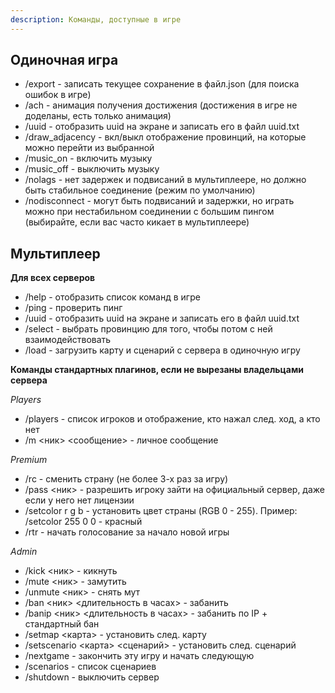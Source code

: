 ```yaml
---
description: Команды, доступные в игре 
---
```


## Одиночная игра


* /export - записать текущее сохранение в файл.json (для поиска ошибок в игре) 
* /ach - анимация получения достижения (достижения в игре не доделаны, есть только анимация) 
* /uuid - отобразить uuid на экране и записать его в файл uuid.txt
* /draw_adjacency - вкл/выкл отображение провинций, на которые можно перейти из выбранной
* /music_on - включить музыку
* /music_off - выключить музыку
*  /nolags - нет задержек и подвисаний в мультиплеере, но должно быть стабильное соединение (режим по умолчанию) 
* /nodisconnect - могут быть подвисаний и задержки, но играть можно при нестабильном соединении с большим пингом (выбирайте, если вас часто кикает в мультиплеере) 


## Мультиплеер


**Для всех серверов**


* /help - отобразить список команд в игре 
* /ping - проверить пинг
* /uuid - отобразить uuid на экране и записать его в файл uuid.txt
* /select - выбрать провинцию для того, чтобы потом с ней взаимодействовать
* /load - загрузить карту и сценарий с сервера в одиночную игру


**Команды стандартных плагинов, если не вырезаны владельцами сервера**


*Players*

* /players - список игроков и отображение, кто нажал след. ход, а кто нет
* /m <ник> <сообщение> - личное сообщение

*Premium*

* /rc - сменить страну (не более 3-х раз за игру)
* /pass <ник> - разрешить игроку зайти на официальный сервер, даже если у него нет лицензии
* /setcolor r g b - установить цвет страны (RGB 0 - 255). Пример: /setcolor 255 0 0 - красный
* /rtr - начать голосование за начало новой игры

*Admin*

* /kick <ник> - кикнуть
* /mute <ник> - замутить
* /unmute <ник> - снять мут
* /ban <ник> <длительность в часах> - забанить
* /banip <ник> <длительность в часах> - забанить по IP + стандартный бан
* /setmap <карта> - установить след. карту
* /setscenario <карта> <сценарий> - установить след. сценарий
* /nextgame - закончить эту игру и начать следующую
* /scenarios - список сценариев
* /shutdown - выключить сервер
